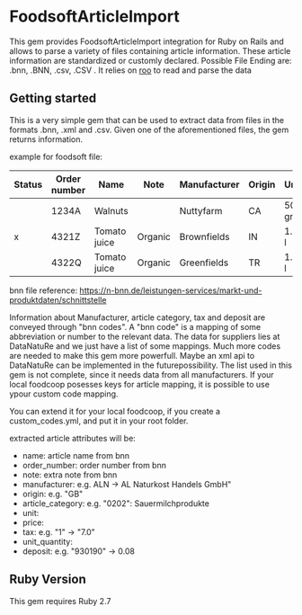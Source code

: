 # FoodsoftArticleImport
This gem provides FoodsoftArticleImport integration for Ruby on Rails and allows to parse a variety of files containing article information. These article information are standardized or customly declared. Possible File Ending are: .bnn, .BNN, .csv, .CSV . It relies on [roo](https://github.com/roo-rb/roo) to read and parse the data


## Getting started
This is a very simple gem that can be used to extract data from files in the formats .bnn, .xml and .csv.
Given one of the aforementioned files, the gem returns information.

example for foodsoft file:

|Status|Order number|Name|Note|Manufacturer|Origin|Unit|Price (net)|VAT|Deposit|Unit quantity|(Reserved)|(Reserved)|Category|
|--- | --- | --- | --- |--- |--- |--- |--- |--- |--- |--- |--- |--- |--- |
||1234A|Walnuts||Nuttyfarm|CA|500 gr|8.90|7.0|0|6|||Nuts|
|x|4321Z|Tomato juice|Organic|Brownfields|IN|1.5 l|4.35|7.0|0|1|||Juices|
||4322Q|Tomato juice|Organic|Greenfields|TR|1.2 l|4.02|7.0|0|2|||Juices|

bnn file reference:
https://n-bnn.de/leistungen-services/markt-und-produktdaten/schnittstelle

Information about Manufacturer, article category, tax and deposit are conveyed through "bnn codes".
A "bnn code" is a mapping of some abbreviation or number to the relevant data.
The data for suppliers lies at DataNatuRe and we just have a list of some mappings.
Much more codes are needed to make this gem more powerfull. Maybe an xml api to DataNatuRe can be implemented in the futurepossibility.
The list used in this gem is not complete, since it needs data from all manufacturers.
If your local foodcoop posesses keys for article mapping, it is possible to use ypour custom code mapping.

You can extend it for your local foodcoop, if you create a custom_codes.yml, and put it in your root folder. 

extracted article attributes will be:

* name: article name from bnn
* order_number: order number from bnn
* note: extra note from bnn
* manufacturer: e.g. ALN -> AL Naturkost Handels GmbH"
* origin: e.g. "GB"
* article_category: e.g. "0202": Sauermilchprodukte
* unit: 
* price:
* tax: e.g. "1" -> "7.0"
* unit_quantity:
* deposit: e.g. "930190" -> 0.08

## Ruby Version
This gem requires Ruby 2.7
